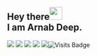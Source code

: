 ## Hey there<img src="https://raw.githubusercontent.com/arnoob16/arnoob16/master/wave.gif" width="30px"><br>I am Arnab Deep.

[<img src="https://img.shields.io/badge/twitter-%231DA1F2.svg?&style=for-the-badge&logo=twitter&logoColor=white" />](https://twitter.com/arnab4srk) 
[<img src="https://img.shields.io/badge/linkedin-%230077B5.svg?&style=for-the-badge&logo=linkedin&logoColor=white" />](https://www.linkedin.com/in/arnabdeep/) 
[<img src = "https://img.shields.io/badge/instagram-%23E4405F.svg?&style=for-the-badge&logo=instagram&logoColor=white">](https://www.instagram.com/async_arnab.js/)
[<img src = "https://img.shields.io/badge/facebook-%231877F2.svg?&style=for-the-badge&logo=facebook&logoColor=white">](https://www.facebook.com/arnab4srk)
[<img src ="https://img.shields.io/badge/Website-AD-%23.svg?&style=for-the-badge&logo=&logoColor=white%22">](https://arnab16.tech)![Visits Badge](https://badges.pufler.dev/visits/arnoob16/arnoob16?style=for-the-badge ) 